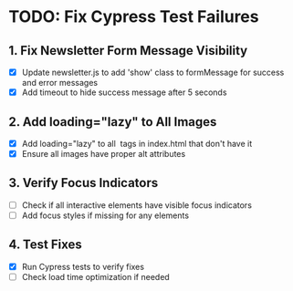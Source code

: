 # TODO: Fix Cypress Test Failures

## 1. Fix Newsletter Form Message Visibility
- [x] Update newsletter.js to add 'show' class to formMessage for success and error messages
- [x] Add timeout to hide success message after 5 seconds

## 2. Add loading="lazy" to All Images
- [x] Add loading="lazy" to all <img> tags in index.html that don't have it
- [x] Ensure all images have proper alt attributes

## 3. Verify Focus Indicators
- [ ] Check if all interactive elements have visible focus indicators
- [ ] Add focus styles if missing for any elements

## 4. Test Fixes
- [x] Run Cypress tests to verify fixes
- [ ] Check load time optimization if needed
